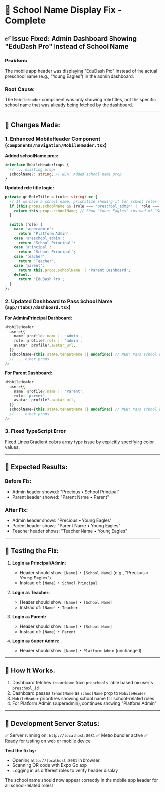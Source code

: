 # 🏫 School Name Display Fix - Complete

## ✅ **Issue Fixed:** Admin Dashboard Showing "EduDash Pro" Instead of School Name

### **Problem:**
The mobile app header was displaying "EduDash Pro" instead of the actual preschool name (e.g., "Young Eagles") in the admin dashboard.

### **Root Cause:**
The `MobileHeader` component was only showing role titles, not the specific school name that was already being fetched by the dashboard.

---

## 🔧 **Changes Made:**

### 1. **Enhanced MobileHeader Component** (`components/navigation/MobileHeader.tsx`)

**Added schoolName prop:**
```typescript
interface MobileHeaderProps {
  // ... existing props
  schoolName?: string; // NEW: Added school name prop
}
```

**Updated role title logic:**
```typescript
private getRoleTitle = (role: string) => {
  // If we have a school name, prioritize showing it for school roles
  if (this.props.schoolName && (role === 'preschool_admin' || role === 'principal' || role === 'teacher')) {
    return this.props.schoolName; // Show "Young Eagles" instead of "School Principal"
  }
  
  switch (role) {
    case 'superadmin':
      return 'Platform Admin';
    case 'preschool_admin':
      return 'School Principal';
    case 'principal':
      return 'School Principal';
    case 'teacher':
      return 'Teacher';
    case 'parent':
      return this.props.schoolName || 'Parent Dashboard';
    default:
      return 'EduDash Pro';
  }
};
```

### 2. **Updated Dashboard to Pass School Name** (`app/(tabs)/dashboard.tsx`)

**For Admin/Principal Dashboard:**
```typescript
<MobileHeader
  user={{
    name: profile?.name || 'Admin',
    role: profile?.role || 'admin',
    avatar: profile?.avatar_url,
  }}
  schoolName={this.state.tenantName || undefined} // NEW: Pass school name
  // ... other props
/>
```

**For Parent Dashboard:**
```typescript
<MobileHeader
  user={{
    name: profile?.name || 'Parent',
    role: 'parent',
    avatar: profile?.avatar_url,
  }}
  schoolName={this.state.tenantName || undefined} // NEW: Pass school name
  // ... other props
/>
```

### 3. **Fixed TypeScript Error**
Fixed LinearGradient colors array type issue by explicitly specifying color values.

---

## 🎯 **Expected Results:**

### **Before Fix:**
- Admin header showed: "Precious • School Principal"
- Parent header showed: "Parent Name • Parent"

### **After Fix:**
- Admin header shows: "Precious • Young Eagles" 
- Parent header shows: "Parent Name • Young Eagles"
- Teacher header shows: "Teacher Name • Young Eagles"

---

## 🧪 **Testing the Fix:**

1. **Login as Principal/Admin:**
   - Header should show: `[Name] • [School Name]` (e.g., "Precious • Young Eagles")
   - Instead of: `[Name] • School Principal`

2. **Login as Teacher:**
   - Header should show: `[Name] • [School Name]`
   - Instead of: `[Name] • Teacher`

3. **Login as Parent:**
   - Header should show: `[Name] • [School Name]`
   - Instead of: `[Name] • Parent`

4. **Login as Super Admin:**
   - Header should show: `[Name] • Platform Admin` (unchanged)

---

## 📱 **How It Works:**

1. Dashboard fetches `tenantName` from `preschools` table based on user's `preschool_id`
2. Dashboard passes `tenantName` as `schoolName` prop to `MobileHeader`
3. `MobileHeader` prioritizes showing school name for school-related roles
4. For Platform Admin (superadmin), continues showing "Platform Admin"

---

## 🚀 **Development Server Status:**

✅ Server running on: `http://localhost:8081`
✅ Metro bundler active
✅ Ready for testing on web or mobile device

**Test the fix by:**
- Opening `http://localhost:8081` in browser
- Scanning QR code with Expo Go app
- Logging in as different roles to verify header display

The school name should now appear correctly in the mobile app header for all school-related roles!
